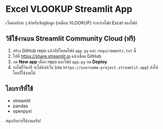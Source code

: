 
# Excel VLOOKUP Streamlit App

เว็บแอปง่าย ๆ สำหรับจับคู่ข้อมูล (เหมือน VLOOKUP) ระหว่างไฟล์ Excel สองไฟล์

## วิธีใช้งานบน Streamlit Community Cloud (ฟรี)

1. สร้าง GitHub repo แล้วอัปโหลดไฟล์ `app.py` และ `requirements.txt` นี้
2. ไปที่ https://share.streamlit.io แล้วเชื่อม GitHub
3. กด **New app** เลือก repo และไฟล์ `app.py` กด **Deploy**
4. รอไม่กี่วินาที จะได้ลิงก์เว็บ (เช่น `https://username-project.streamlit.app`)
   ส่งให้ใครก็ใช้งานได้

## ไลบรารีที่ใช้
- streamlit
- pandas
- openpyxl

สนุกกับการใช้งานครับ!
